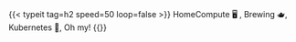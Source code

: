 #
{{< typeit
  tag=h2 
  speed=50
  loop=false >}}
HomeCompute 🖥️ , Brewing 🫖, Kubernetes 🐳, Oh my!
{{</typeit>}}
